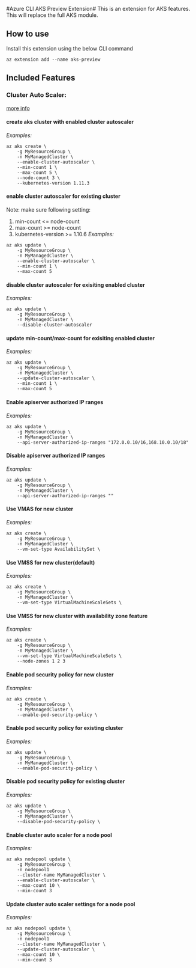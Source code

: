 #Azure CLI AKS Preview Extension#
This is an extension for AKS features. This will replace the full AKS module.

## How to use ##
Install this extension using the below CLI command
```
az extension add --name aks-preview
```

## Included Features
### Cluster Auto Scaler:
[more info](https://docs.microsoft.com/en-us/azure/aks/autoscaler)


#### create aks cluster with enabled cluster autoscaler
*Examples:*
```
az aks create \
    -g MyResourceGroup \
    -n MyManagedCluster \
    --enable-cluster-autoscaler \
    --min-count 1 \
    --max-count 5 \
    --node-count 3 \
    --kubernetes-version 1.11.3
```

#### enable cluster autoscaler for existing cluster
Note: make sure following setting:
1. min-count <= node-count
2. max-count >= node-count
3. kubernetes-version >= 1.10.6
*Examples:*
```
az aks update \
    -g MyResourceGroup \
    -n MyManagedCluster \
    --enable-cluster-autoscaler \
    --min-count 1 \
    --max-count 5
```

#### disable cluster autoscaler for exisiting enabled cluster
*Examples:*
```
az aks update \
    -g MyResourceGroup \
    -n MyManagedCluster \
    --disable-cluster-autoscaler
```

#### update min-count/max-count for exisiting enabled cluster
*Examples:*
```
az aks update \
    -g MyResourceGroup \
    -n MyManagedCluster \
    --update-cluster-autoscaler \
    --min-count 1 \
    --max-count 5
```

#### Enable apiserver authorized IP ranges

*Examples:*

```
az aks update \
    -g MyResourceGroup \
    -n MyManagedCluster \
    --api-server-authorized-ip-ranges "172.0.0.10/16,168.10.0.10/18"
```

#### Disable apiserver authorized IP ranges

*Examples:*

```
az aks update \
    -g MyResourceGroup \
    -n MyManagedCluster \
    --api-server-authorized-ip-ranges ""
```

#### Use VMAS for new cluster
*Examples:*
```
az aks create \
    -g MyResourceGroup \
    -n MyManagedCluster \
    --vm-set-type AvailabilitySet \
```

#### Use VMSS for new cluster(default)
*Examples:*
```
az aks create \
    -g MyResourceGroup \
    -n MyManagedCluster \
    --vm-set-type VirtualMachineScaleSets \
```

#### Use VMSS for new cluster with availability zone feature
*Examples:*
```
az aks create \
    -g MyResourceGroup \
    -n MyManagedCluster \
    --vm-set-type VirtualMachineScaleSets \
    --node-zones 1 2 3
```

#### Enable pod security policy for new cluster
*Examples:*
```
az aks create \
    -g MyResourceGroup \
    -n MyManagedCluster \
    --enable-pod-security-policy \
```

#### Enable pod security policy for existing cluster
*Examples:*
```
az aks update \
    -g MyResourceGroup \
    -n MyManagedCluster \
    --enable-pod-security-policy \
```

#### Disable pod security policy for existing cluster
*Examples:*
```
az aks update \
    -g MyResourceGroup \
    -n MyManagedCluster \
    --disable-pod-security-policy \
```

#### Enable cluster auto scaler for a node pool
*Examples:*
```
az aks nodepool update \
    -g MyResourceGroup \
    -n nodepool1
    --cluster-name MyManagedCluster \
    --enable-cluster-autoscaler \
    --max-count 10 \
    --min-count 3
```

#### Update cluster auto scaler settings for a node pool
*Examples:*
```
az aks nodepool update \
    -g MyResourceGroup \
    -n nodepool1
    --cluster-name MyManagedCluster \
    --update-cluster-autoscaler \
    --max-count 10 \
    --min-count 3
```